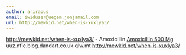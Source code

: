 ```yaml
---
author: arirapus
email: iwiduser@uegem.jonjamail.com
url: http://mewkid.net/when-is-xuxlya3/
---
```


http://mewkid.net/when-is-xuxlya3/ - Amoxicillin <a href="http://mewkid.net/when-is-xuxlya3/">Amoxicillin 500 Mg</a> uuz.nfic.blog.dandart.co.uk.qlw.mt http://mewkid.net/when-is-xuxlya3/